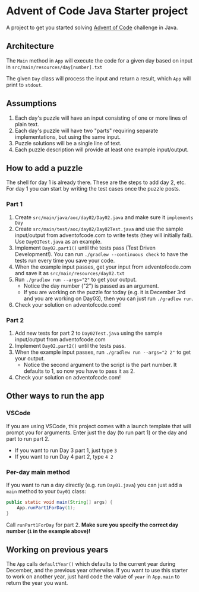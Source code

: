 # Advent of Code Java Starter project

A project to get you started solving [Advent of Code](https://adventofcode.com/) challenge in Java.

## Architecture

The `Main` method in `App` will execute the code for a given day based on input in `src/main/resources/day[number].txt`

The given `Day` class will process the input and return a result, which `App` will print to `stdout`.

## Assumptions

1. Each day's puzzle will have an input consisting of one or more lines of plain text.
1. Each day's puzzle will have two "parts" requiring separate implementations, but using the same input.
1. Puzzle solutions will be a single line of text.
1. Each puzzle description will provide at least one example input/output.

## How to add a puzzle

The shell for day 1 is already there. These are the steps to add day 2, etc. For day 1 you can start by writing the test cases once the puzzle posts.

### Part 1

1. Create `src/main/java/aoc/day02/Day02.java` and make sure it `implements Day`
1. Create `src/main/test/aoc/day02/Day02Test.java` and use the sample input/output from adventofcode.com to write tests (they will initially fail). Use `Day01Test.java` as an example.
1. Implement `Day02.part1()` until the tests pass (Test Driven Development!). You can run `./gradlew --continuous check` to have the tests run every time you save your code.
1. When the example input passes, get your input from adventofcode.com and save it as `src/main/resources/day02.txt`
1. Run `./gradlew run --args="2"` to get your output.
    - Notice the day number ("2") is passed as an argument.
    - If you are working on the puzzle for today (e.g. it is December 3rd and you are working on Day03), then you can just run `./gradlew run`.
1. Check your solution on adventofcode.com!

### Part 2

1. Add new tests for part 2 to `Day02Test.java` using the sample input/output from adventofcode.com
1. Implement `Day02.part2()` until the tests pass.
1. When the example input passes, run `./gradlew run --args="2 2"` to get your output.
    - Notice the second argument to the script is the part number. It defaults to 1, so now you have to pass it as 2.
1. Check your solution on adventofcode.com!

## Other ways to run the app

### VSCode

If you are using VSCode, this project comes with a launch template that will prompt you for arguments. Enter just the day (to run part 1) or the day and part to run part 2.

- If you want to run Day 3 part 1, just type `3`
- If you want to run Day 4 part 2, type `4 2`

### Per-day main method

If you want to run a day directly (e.g. run `Day01.java`) you can just add a `main` method to your `Day01` class:

```java
public static void main(String[] args) {
    App.runPart1ForDay(1);
}
```

Call `runPart1ForDay` for part 2. **Make sure you specify the correct day number (`1` in the example above)!**

## Working on previous years

The `App` calls `defaultYear()` which defaults to the current year during December, and the previous year otherwise. If you want to use this starter to work on another year, just hard code the value of `year` in `App.main` to return the year you want.
